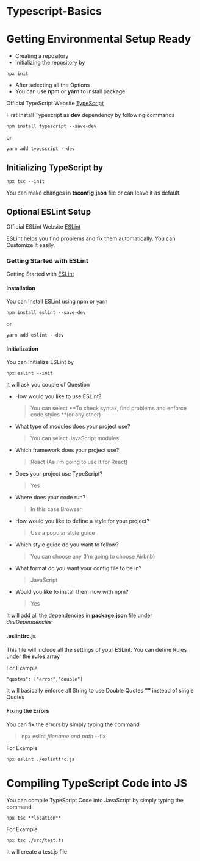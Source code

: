 # Typescript-Basics

# Getting Environmental Setup Ready

- Creating a repository
- Initializing the repository by

```
npx init
```

- After selecting all the Options
- You can use **npm** or **yarn** to install package

Official TypeScript Website [TypeScript](https://www.typescriptlang.org/download)

First Install Typescript as **dev** dependency by following commands

```
npm install typescript --save-dev
```

or

```
yarn add typescript --dev
```

## Initializing TypeScript by

```
npx tsc --init
```

You can make changes in **tsconfig.json** file or can leave it as default.

## **Optional** ESLint Setup

Official ESLint Website [ESLint](https://eslint.org/)

ESLint helps you find problems and fix them automatically. You can Customize it easily.

### Getting Started with ESLint

Getting Started with [ESLint](https://eslint.org/docs/user-guide/getting-started)

#### Installation

You can Install ESLint using npm or yarn

```
npm install eslint --save-dev
```

or

```
yarn add eslint --dev
```

#### Initialization

You can Initialize ESLint by

```
npx eslint --init
```

It will ask you couple of Question

- How would you like to use ESLint?

  > You can select **To check syntax, find problems and enforce code styles **(or any other)

- What type of modules does your project use?

  > You can select JavaScript modules

- Which framework does your project use?

  > React (As I'm going to use it for React)

- Does your project use TypeScript?

  > Yes

- Where does your code run?

  > In this case Browser

- How would you like to define a style for your project?

  > Use a popular style guide

- Which style guide do you want to follow?

  > You can choose any (I'm going to choose Airbnb)

- What format do you want your config file to be in?

  > JavaScript

- Would you like to install them now with npm?
  > Yes

It will add all the dependencies in **package.json** file under _devDependencies_

#### .eslinttrc.js

This file will include all the settings of your ESLint.
You can define Rules under the **rules** array

For Example

```
"quotes": ["error","double"]
```

It will basically enforce all String to use Double Quotes **""** instead of single Quotes

#### Fixing the Errors

You can fix the errors by simply typing the command

> npx eslint _filename and path_ --fix

For Example

```
npx eslint ./eslinttrc.js
```

# Compiling TypeScript Code into JS

You can compile TypeScript Code into JavaScript by simply typing the command

```
npx tsc **location**
```

For Example

```
npx tsc ./src/test.ts
```

It will create a test.js file
